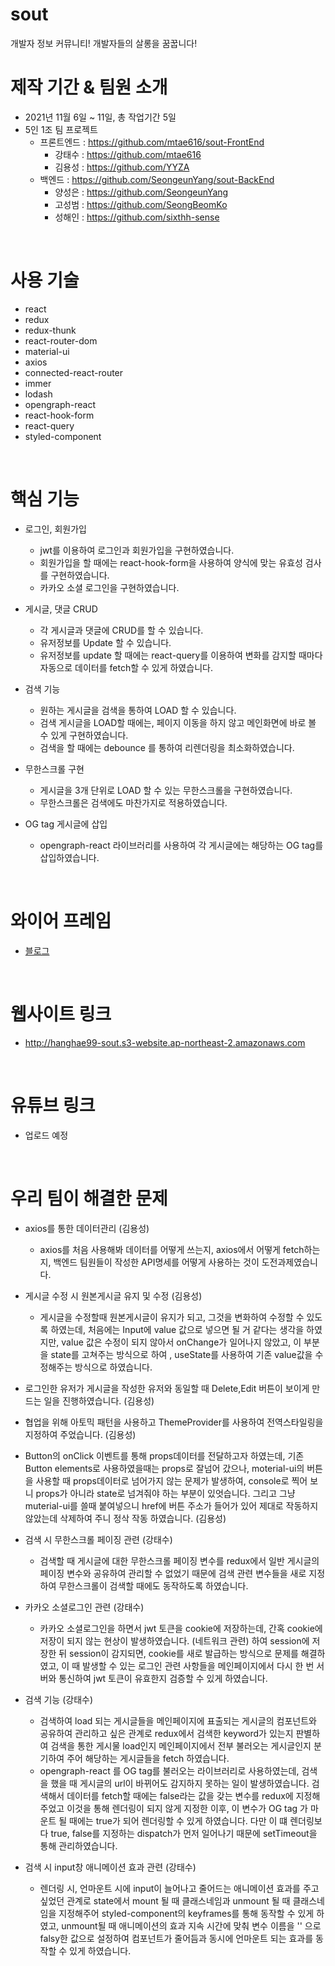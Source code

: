 # sout

개발자 정보 커뮤니티! 개발자들의 살롱을 꿈꿉니다!
<br />

# 제작 기간 & 팀원 소개

- 2021년 11월 6일 ~ 11일, 총 작업기간 5일
- 5인 1조 팀 프로젝트
  - 프론트엔드 : https://github.com/mtae616/sout-FrontEnd
    - 강태수 : https://github.com/mtae616
    - 김용성 : https://github.com/YYZA
  - 백엔드 : https://github.com/SeongeunYang/sout-BackEnd
    - 양성은 : https://github.com/SeongeunYang
    - 고성범 : https://github.com/SeongBeomKo
    - 성해인 : https://github.com/sixthh-sense
<br />

# 사용 기술

- react
- redux
- redux-thunk
- react-router-dom
- material-ui
- axios
- connected-react-router
- immer
- lodash
- opengraph-react
- react-hook-form
- react-query
- styled-component
<br />

# 핵심 기능

- 로그인, 회원가입
  - jwt를 이용하여 로그인과 회원가입을 구현하였습니다.
  - 회원가입을 할 때에는 react-hook-form을 사용하여 양식에 맞는 유효성 검사를 구현하였습니다.
  - 카카오 소셜 로그인을 구현하였습니다.
  
- 게시글, 댓글 CRUD
  - 각 게시글과 댓글에 CRUD를 할 수 있습니다.
  - 유저정보를 Update 할 수 있습니다.
  - 유저정보를 update 할 때에는 react-query를 이용하여 변화를 감지할 때마다 자동으로 데이터를 fetch할 수 있게 하였습니다.


- 검색 기능
  - 원하는 게시글을 검색을 통하여 LOAD 할 수 있습니다.
  - 검색 게시글을 LOAD할 때에는, 페이지 이동을 하지 않고 메인화면에 바로 볼 수 있게 구현하였습니다.
  - 검색을 할 때에는 debounce 를 통하여 리렌더링을 최소화하였습니다.


- 무한스크롤 구현
  - 게시글을 3개 단위로 LOAD 할 수 있는 무한스크롤을 구현하였습니다.
  - 무한스크롤은 검색에도 마찬가지로 적용하였습니다.


- OG tag 게시글에 삽입
  - opengraph-react 라이브러리를 사용하여 각 게시글에는 해당하는 OG tag를 삽입하였습니다.
<br />

# 와이어 프레임

- <a href="https://diddl.tistory.com/102">블로그</a>
<br />

# 웹사이트 링크

- http://hanghae99-sout.s3-website.ap-northeast-2.amazonaws.com
<br />

# 유튜브 링크
- 업로드 예정
<br />

# 우리 팀이 해결한 문제

- axios를 통한 데이터관리 (김용성)
  - axios를 처음 사용해봐 데이터를 어떻게 쓰는지, axios에서 어떻게 fetch하는지, 백엔드 팀원들이 작성한 API명세를 어떻게 사용하는 것이 도전과제였습니다.

- 게시글 수정 시 원본게시글 유지 및 수정 (김용성)
  - 게시글을 수정할때 원본게시글이 유지가 되고, 그것을 변화하여 수정할 수 있도록 하였는데, 처음에는 Input에 value 값으로 넣으면 될 거 같다는 생각을 하였지만, value 값은 수정이 되지 않아서 onChange가 일어나지 않았고, 이 부분을 state를 고쳐주는 방식으로 하여 , useState를 사용하여 기존 value값을 수정해주는 방식으로 하였습니다.

- 로그인한 유저가 게시글을 작성한 유저와 동일할 때 Delete,Edit 버튼이 보이게 만드는 일을 진행하였습니다. (김용성)

- 협업을 위해 아토믹 패턴을 사용하고 ThemeProvider를 사용하여 전역스타일링을 지정하여 주었습니다. (김용성)

- Button의 onClick 이벤트를 통해 props데이터를 전달하고자 하였는데, 기존 Button elements로 사용하였을때는 props로 잘넘어 갔으나, moterial-ui의 버튼을 사용할 때 props데이터로 넘어가지 않는 문제가 발생하여, console로 찍어 보니 props가 아니라 state로 넘겨줘야 하는 부분이 있엇습니다. 그리고 그냥 muterial-ui를 쓸때 붙여넣으니 href에 버튼 주소가 들어가 있어 제대로 작동하지 않았는데 삭제하여 주니 정삭 작동 하였습니다. (김용성)

- 검색 시 무한스크롤 페이징 관련 (강태수)
  - 검색할 때 게시글에 대한 무한스크롤 페이징 변수를 redux에서 일반 게시글의 페이징 변수와 공유하여 관리할 수 없었기 때문에 검색 관련 변수들을 새로 지정하여 무한스크롤이 검색할 때에도 동작하도록 하였습니다.

- 카카오 소셜로그인 관련 (강태수)
  - 카카오 소셜로그인을 하면서 jwt 토큰을 cookie에 저장하는데, 간혹 cookie에 저장이 되지 않는 현상이 발생하였습니다. (네트워크 관련) 하여 session에 저장한 뒤 session이 감지되면, cookie를 새로 발급하는 방식으로 문제를 해결하였고, 이 때 발생할 수 있는 로그인 관련 사항들을 메인페이지에서 다시 한 번 서버와 통신하여 jwt 토큰이 유효한지 검증할 수 있게 하였습니다.

- 검색 기능 (강태수)
  - 검색하여 load 되는 게시글들을 메인페이지에 표출되는 게시글의 컴포넌트와 공유하여 관리하고 싶은 관계로 redux에서 검색한 keyword가 있는지 판별하여 검색을 통한 게시물 load인지 메인페이지에서 전부 불러오는 게시글인지 분기하여 주어 해당하는 게시글들을 fetch 하였습니다.
  - opengraph-react 를 OG tag를 불러오는 라이브러리로 사용하였는데, 검색을 했을 때 게시글의 url이 바뀌어도 감지하지 못하는 일이 발생하였습니다. 검색해서 데이터를 fetch할 때에는 false라는 값을 갖는 변수를 redux에 지정해주었고 이것을 통해 렌더링이 되지 않게 지정한 이후, 이 변수가 OG tag 가 마운트 될 때에는 true가 되어 렌더링할 수 있게 하였습니다. 다만 이 떄 렌더링보다 true, false를 지정하는 dispatch가 먼저 일어나기 때문에 setTimeout을 통해 관리하였습니다.

- 검색 시 input창 애니메이션 효과 관련 (강태수)
  - 렌더링 시, 언마운트 시에 input이 늘어나고 줄어드는 애니메이션 효과를 주고싶었던 관계로 state에서 mount 될 때 클래스네임과 unmount 될 때 클래스네임을 지정해주어 styled-component의 keyframes를 통해 동작할 수 있게 하였고, unmount될 때 애니메이션의 효과 지속 시간에 맞춰 변수 이름을 '' 으로 falsy한 값으로 설정하여 컴포넌트가 줄어듬과 동시에 언마운트 되는 효과를 동작할 수 있게 하였습니다.
